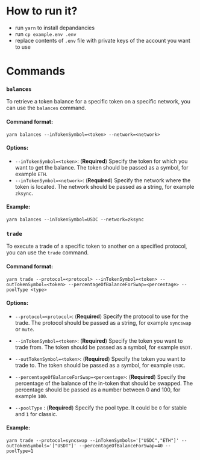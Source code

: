 # How to run it?

- run `yarn` to install depandancies
- run `cp example.env .env`
- replace contents of `.env` file with private keys of the account you want to use

# Commands

### `balances`

To retrieve a token balance for a specific token on a specific network, you can use the `balances` command.

#### Command format:

`yarn balances --inTokenSymbol=<token> --network=<network>`

#### Options:

- `--inTokenSymbol=<token>`: (**Required**) Specify the token for which you want to get the balance. The token should be passed as a symbol, for example `ETH`.
- `--inTokenSymbol=<network>`: (**Required**) Specify the network where the token is located. The network should be passed as a string, for example `zksync`.

#### Example:

`yarn balances --inTokenSymbol=USDC --network=zksync`

### `trade`

To execute a trade of a specific token to another on a specified protocol, you can use the `trade` command.

#### Command format:

`yarn trade --protocol=<protocol> --inTokenSymbol=<token> --outTokenSymbol=<token> --percentageOfBalanceForSwap=<percentage> --poolType <type>`

#### Options:

- `--protocol=<protocol>`: (**Required**) Specify the protocol to use for the trade. The protocol should be passed as a string, for example `syncswap` or `mute`.
- `--inTokenSymbol=<token>`: (**Required**) Specify the token you want to trade from. The token should be passed as a symbol, for example `USDT`.
- `--outTokenSymbol=<token>`: (**Required**) Specify the token you want to trade to. The token should be passed as a symbol, for example `USDC`.
- `--percentageOfBalanceForSwap=<percentage>`: (**Required**) Specify the percentage of the balance of the in-token that should be swapped. The percentage should be passed as a number between 0 and 100, for example `100`.

- `--poolType` : (**Required**) Specify the pool type. It could be `0` for stable and `1` for classic.

#### Example:

`yarn trade --protocol=syncswap --inTokenSymbols='["USDC","ETH"]' --outTokenSymbols='["USDT"]' --percentageOfBalanceForSwap=40 --poolType=1`
